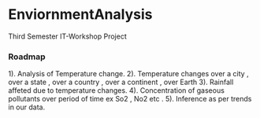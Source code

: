 # EnviornmentAnalysis
Third Semester IT-Workshop Project


<h3> Roadmap </h3>

1). Analysis of Temperature change.
2). Temperature changes over a city , over a state , over a country , over a continent  , over Earth 
3). Rainfall affeted due to temperature changes.
4). Concentration of gaseous pollutants over period of time ex So2 , No2 etc .
5). Inference as per trends in our data.
